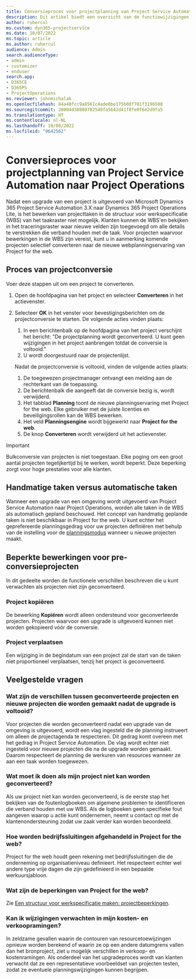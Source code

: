```yaml
---
title: Conversieproces voor projectplanning van Project Service Automation naar Project Operations
description: Dit artikel biedt een overzicht van de functiewijzigingen van Microsoft Dynamics 365 Project Service Automation naar Dynamics 365 Project Operations.
author: ruhercul
ms.custom: dyn365-projectservice
ms.date: 10/07/2022
ms.topic: article
ms.author: ruhercul
audience: Admin
search.audienceType:
- admin
- customizer
- enduser
search.app:
- D365CE
- D365PS
- ProjectOperations
ms.reviewer: johnmichalak
ms.openlocfilehash: 84a40fcc9a8561c4ade0be175b08f701f3196508
ms.sourcegitcommit: 28004d38800782540fa5642d41f8fe0f6e2d9fa5
ms.translationtype: HT
ms.contentlocale: nl-NL
ms.lasthandoff: 10/08/2022
ms.locfileid: "9642562"
---
```

# <a name="project-service-automation-to-project-operations-project-scheduling-conversion-process"></a>Conversieproces voor projectplanning van Project Service Automation naar Project Operations

Nadat een upgrade van een project is uitgevoerd van Microsoft Dynamics 365 Project Service Automation 3.X naar Dynamics 365 Project Operations Lite, is het bewerken van projecttaken in de structuur voor werkspecificatie (WBS) van het taakraster niet mogelijk. Klanten kunnen de WBS'en bekijken in het traceringsraster waar nieuwe velden zijn toegevoegd om alle details te verstrekken die verband houden met de taak. Voor projecten waarvoor bewerkingen in de WBS zijn vereist, kunt u in aanmerking komende projecten selectief converteren naar de nieuwe webplanningservaring van Project for the web.

## <a name="project-conversion-process"></a>Proces van projectconversie

Voer deze stappen uit om een project te converteren.

1. Open de hoofdpagina van het project en selecteer **Converteren** in het actievenster.
1. Selecteer **OK** in het venster voor bevestigingsberichten om de projectconversie te starten. De volgende acties vinden plaats:

    1. In een berichtenbalk op de hoofdpagina van het project verschijnt het bericht: "De projectplanning wordt geconverteerd. U kunt geen wijzigingen in het project aanbrengen totdat de conversie is voltooid."
    1. U wordt doorgestuurd naar de projectenlijst.

    Nadat de projectconversie is voltooid, vinden de volgende acties plaats:

    1. De toegewezen projectmanager ontvangt een melding aan de rechterkant van de toepassing.
    1. De berichtenbalk die aangeeft dat de conversie bezig is, wordt verwijderd.
    1. Het tabblad **Planning** toont de nieuwe planningservaring met Project for the web. Elke gebruiker met de juiste licenties en beveiligingsrollen kan de WBS bewerken.
    1. Het veld **Planningsengine** wordt bijgewerkt naar **Project for the web**.
    1. De knop **Converteren** wordt verwijderd uit het actievenster.

> [!IMPORTANT]
> Bulkconversie van projecten is niet toegestaan. Elke poging om een groot aantal projecten tegelijkertijd bij te werken, wordt beperkt. Deze beperking zorgt voor hoge prestaties voor alle klanten.

## <a name="manual-tasks-vs-automatic-tasks"></a>Handmatige taken versus automatische taken

Wanneer een upgrade van een omgeving wordt uitgevoerd van Project Service Automation naar Project Operations, worden alle taken in de WBS als automatisch gepland beschouwd. Het concept van handmatig geplande taken is niet beschikbaar in Project for the web. U kunt echter het geprefereerde planningsgedrag voor uw projecten definiëren met behulp van de instelling voor de [planningsmodus](/project-management/scheduling-modes.md) wanneer u nieuwe projecten maakt.

## <a name="restricted-operations-for-pre-conversion-projects"></a>Beperkte bewerkingen voor pre-conversieprojecten

In dit gedeelte worden de functionele verschillen beschreven die u kunt verwachten als projecten niet zijn geconverteerd.

### <a name="copy-project"></a>Project kopiëren

De bewerking **Kopiëren** wordt alleen ondersteund voor geconverteerde projecten. Projecten waarvoor een upgrade is uitgevoerd kunnen niet worden gekopieerd vóór de conversie.

### <a name="move-project"></a>Project verplaatsen

Een wijziging in de begindatum van een project zal de start van de taken niet proportioneel verplaatsen, tenzij het project is geconverteerd.

## <a name="frequently-asked-questions"></a>Veelgestelde vragen

### <a name="what-are-the-differences-between-converted-projects-and-new-projects-that-are-created-after-the-upgrade-has-been-completed"></a>Wat zijn de verschillen tussen geconverteerde projecten en nieuwe projecten die worden gemaakt nadat de upgrade is voltooid?

Voor projecten die worden geconverteerd nadat een upgrade van de omgeving is uitgevoerd, wordt een vlag ingesteld die de planning instrueert om alleen de projectagenda te respecteren. Dit gedrag komt overeen met het gedrag in Project Service Automation. De vlag wordt echter niet ingesteld voor nieuwe projecten die na de upgrade worden gemaakt. Daarom respecteert de planning de werkuren van resources wanneer ze aan een taak worden toegewezen.

### <a name="what-should-i-do-if-my-project-fails-to-be-converted"></a>Wat moet ik doen als mijn project niet kan worden geconverteerd?

Als uw project niet kan worden geconverteerd, is de eerste stap het bekijken van de foutenlogboeken om algemene problemen te identificeren die verband houden met uw WBS. Als de logboeken geen specifieke fout aangeven waarop u actie kunt ondernemen, neemt u contact op met de klantenondersteuning zodat uw zaak verder kan worden beoordeeld.

### <a name="how-are-business-closures-handled-in-project-for-the-web"></a>Hoe worden bedrijfssluitingen afgehandeld in Project for the web?

Project for the web houdt geen rekening met bedrijfssluitingen die de onderneming op organisatieniveau definieert. Het respecteert echter wel andere type vrije dagen die zijn gedefinieerd in een bepaalde werkuursjabloon.

### <a name="what-are-the-limitations-of-project-for-the-web"></a>Wat zijn de beperkingen van Project for the web?

Zie [Een structuur voor werkspecificatie maken: projectbeperkingen](/project-management/create-wbs#project-limitations.md).

### <a name="can-i-expect-changes-to-my-cost-and-sales-estimates"></a>Kan ik wijzigingen verwachten in mijn kosten- en verkoopramingen?

In zeldzame gevallen waarin de contouren van resourcetoewijzingen opnieuw worden berekend of waarin ze op een andere datumgrens vallen dan het bronproject, ziet u mogelijk verschillen in verkoop- en kostenramingen. Als onderdeel van het upgradeproces wordt van klanten verwacht dat ze een representatieve voorbeeldset van projecten testen, zodat ze eventuele planningswijzigingen kunnen begrijpen.
